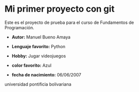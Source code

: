 # Mi primer proyecto con git

Este es el proyecto de prueba para el curso de Fundamentos de Programación.

- **Autor:** Manuel Bueno Amaya

- **Lenguaje favorito:** Python
- **Hobby:** Jugar videojuegos
- **color favorito:** Azul
- **fecha de nacimiento:** 06/06/2007

universidad pontificia bolivariana